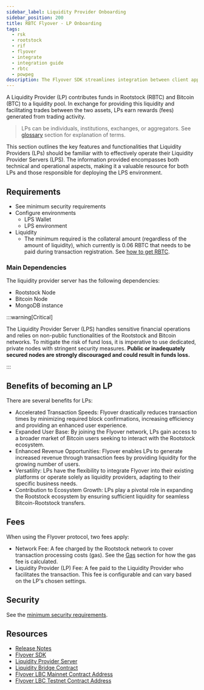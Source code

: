 ```yaml
---
sidebar_label: Liquidity Provider Onboarding
sidebar_position: 200
title: RBTC Flyover - LP Onboarding
tags:
  - rsk
  - rootstock
  - rif
  - flyover
  - integrate
  - integration guide
  - rbtc
  - powpeg
description: The Flyover SDK streamlines integration between client applications and the Flyover Protocol. This easy-to-use JavaScript/TypeScript toolkit provides configuration options for Liquidity Providers (LPs) and custom network setups for connecting to Rootstock.
---
```


A Liquidity Provider (LP) contributes funds in Rootstock (RBTC) and Bitcoin (BTC) to a liquidity pool. In exchange for providing this liquidity and facilitating trades between the two assets, LPs earn rewards (fees) generated from trading activity.

> LPs can be individuals, institutions, exchanges, or aggregators. See [glossary](/developers/integrate/flyover/glossary/) section for explanation of terms.

This section outlines the key features and functionalities that Liquidity Providers (LPs) should be familiar with to effectively operate their Liquidity Provider Servers (LPS). The information provided encompasses both technical and operational aspects, making it a valuable resource for both LPs and those responsible for deploying the LPS environment.

## Requirements

- See minimum security requirements
- Configure environments
    - LPS Wallet
    - LPS environment
- Liquidity
    - The minimum required is the collateral amount (regardless of the amount of liquidity), which currently is 0.06 RBTC that needs to be paid during transaction registration. See [how to get RBTC](https://rootstock.io/rbtc/).

### Main Dependencies

The liquidity provider server has the following dependencies:

- Rootstock Node
- Bitcoin Node
- MongoDB instance

:::warning\[Critical]

The Liquidity Provider Server (LPS) handles sensitive financial operations and relies on non-public functionalities of the Rootstock and Bitcoin networks. To mitigate the risk of fund loss, it is imperative to use dedicated, private nodes with stringent security measures. **Public or inadequately secured nodes are strongly discouraged and could result in funds loss.**

:::

## Benefits of becoming an LP

There are several benefits for LPs:

- Accelerated Transaction Speeds: Flyover drastically reduces transaction times by minimizing required block confirmations, increasing efficiency and providing an enhanced user experience.
- Expanded User Base: By joining the Flyover network, LPs gain access to a broader market of Bitcoin users seeking to interact with the Rootstock ecosystem.
- Enhanced Revenue Opportunities: Flyover enables LPs to generate increased revenue through transaction fees by providing liquidity for the growing number of users.
- Versatility: LPs have the flexibility to integrate Flyover into their existing platforms or operate solely as liquidity providers, adapting to their specific business needs.
- Contribution to Ecosystem Growth: LPs play a pivotal role in expanding the Rootstock ecosystem by ensuring sufficient liquidity for seamless Bitcoin-Rootstock transfers.

## Fees

When using the Flyover protocol, two fees apply:

- Network Fee: A fee charged by the Rootstock network to cover transaction processing costs (gas). See the [Gas](/concepts/rbtc/gas/) section for how the gas fee is calculated.
- Liquidity Provider (LP) Fee: A fee paid to the Liquidity Provider who facilitates the transaction. This fee is configurable and can vary based on the LP's chosen settings.

## Security

See the [minimum security requirements](https://github.com/rsksmart/liquidity-provider-server/blob/master/docs/LP-Management.md#minimum-security-requirements).

## Resources

- [Release Notes](https://github.com/rsksmart/unified-bridges-sdk/releases)
- [Flyover SDK](https://github.com/rsksmart/unified-bridges-sdk/tree/main/packages/flyover-sdk)
- [Liquidity Provider Server](https://github.com/rsksmart/liquidity-provider-server?tab=readme-ov-file)
- [Liquidity Bridge Contract](https://github.com/rsksmart/liquidity-bridge-contract)
- [Flyover LBC Mainnet Contract Address](https://explorer.rootstock.io/address/0xaa9caf1e3967600578727f975f283446a3da6612)
- [Flyover LBC Testnet Contract Address](https://explorer.testnet.rootstock.io/address/0xc2a630c053d12d63d32b025082f6ba268db18300)